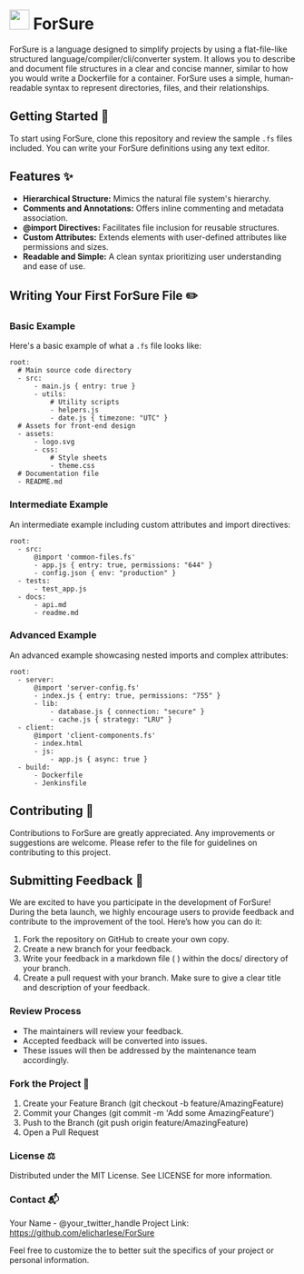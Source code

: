 # <img src="https://github.com/user-attachments/assets/92590dcb-cfcd-41c7-a030-0c42f2062f23" height="35" width="35" align-items="center" justify-content="center" /> ForSure 

ForSure is a language designed to simplify projects by using a flat-file-like structured language/compiler/cli/converter system. It allows you to describe and document file structures in a clear and concise manner, similar to how you would write a Dockerfile for a container. ForSure uses a simple, human-readable syntax to represent directories, files, and their relationships.

## Getting Started 🎉
To start using ForSure, clone this repository and review the sample `.fs` files included. You can write your ForSure definitions using any text editor.

## Features ✨
- **Hierarchical Structure:** Mimics the natural file system's hierarchy.
- **Comments and Annotations:** Offers inline commenting and metadata association.
- **@import Directives:** Facilitates file inclusion for reusable structures.
- **Custom Attributes:** Extends elements with user-defined attributes like permissions and sizes.
- **Readable and Simple:** A clean syntax prioritizing user understanding and ease of use.

## Writing Your First ForSure File ✏️

### Basic Example

Here's a basic example of what a `.fs` file looks like:

```forsure
root:
  # Main source code directory
  - src:
      - main.js { entry: true }
      - utils:
          # Utility scripts
          - helpers.js
          - date.js { timezone: "UTC" }
  # Assets for front-end design
  - assets:
      - logo.svg
      - css:
          # Style sheets
          - theme.css
  # Documentation file
  - README.md
```

### Intermediate Example

An intermediate example including custom attributes and import directives:

```
root:
  - src:
      @import 'common-files.fs'
      - app.js { entry: true, permissions: "644" }
      - config.json { env: "production" }
  - tests:
      - test_app.js
  - docs:
      - api.md
      - readme.md
```

### Advanced Example

An advanced example showcasing nested imports and complex attributes:

```
root:
  - server:
      @import 'server-config.fs'
      - index.js { entry: true, permissions: "755" }
      - lib:
          - database.js { connection: "secure" }
          - cache.js { strategy: "LRU" }
  - client:
      @import 'client-components.fs'
      - index.html
      - js:
          - app.js { async: true }
  - build:
      - Dockerfile
      - Jenkinsfile
```
      
## Contributing 🤝

Contributions to ForSure are greatly appreciated. Any improvements or suggestions are welcome. Please refer to the 
 file for guidelines on contributing to this project.

## Submitting Feedback 📝

We are excited to have you participate in the development of ForSure! During the beta launch, we highly encourage users to provide feedback and contribute to the improvement of the tool. Here’s how you can do it:

1. Fork the repository on GitHub to create your own copy.
2. Create a new branch for your feedback.
3. Write your feedback in a markdown file (
) within the docs/ directory of your branch.
4. Create a pull request with your branch. Make sure to give a clear title and description of your feedback.

### Review Process

- The maintainers will review your feedback.
- Accepted feedback will be converted into issues.
- These issues will then be addressed by the maintenance team accordingly.

### Fork the Project 🍴

1. Create your Feature Branch (git checkout -b feature/AmazingFeature)
2. Commit your Changes (git commit -m 'Add some AmazingFeature')
3. Push to the Branch (git push origin feature/AmazingFeature)
4. Open a Pull Request

### License ⚖️

Distributed under the MIT License. See LICENSE for more information.

### Contact 📬

Your Name - @your_twitter_handle
Project Link: https://github.com/elicharlese/ForSure

Feel free to customize the 
 to better suit the specifics of your project or personal information.

